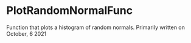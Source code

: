 # PlotRandomNormalFunc
Function that plots a histogram of random normals.
Primarily written on October, 6 2021
